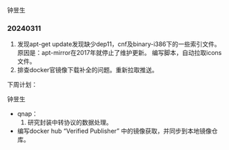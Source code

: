 钟昱生

### 20240311

1. 发现apt-get update发现缺少dep11，cnf及binary-i386下的一些索引文件。原因是：apt-mirror在2017年就停止了维护更新。 编写脚本，自动拉取icons文件。
2. 排查docker官镜像下载补全的问题。重新拉取推送。





下周计划：

钟昱生

* qnap：
  1. 研究封装中转协议的数据处理。
* 编写docker hub “Verified Publisher” 中的镜像获取，并同步到本地镜像仓库。

